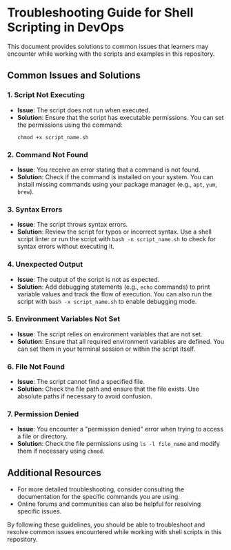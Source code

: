 # Troubleshooting Guide for Shell Scripting in DevOps

This document provides solutions to common issues that learners may encounter while working with the scripts and examples in this repository. 

## Common Issues and Solutions

### 1. Script Not Executing
- **Issue**: The script does not run when executed.
- **Solution**: Ensure that the script has executable permissions. You can set the permissions using the command:
  ```
  chmod +x script_name.sh
  ```

### 2. Command Not Found
- **Issue**: You receive an error stating that a command is not found.
- **Solution**: Check if the command is installed on your system. You can install missing commands using your package manager (e.g., `apt`, `yum`, `brew`).

### 3. Syntax Errors
- **Issue**: The script throws syntax errors.
- **Solution**: Review the script for typos or incorrect syntax. Use a shell script linter or run the script with `bash -n script_name.sh` to check for syntax errors without executing it.

### 4. Unexpected Output
- **Issue**: The output of the script is not as expected.
- **Solution**: Add debugging statements (e.g., `echo` commands) to print variable values and track the flow of execution. You can also run the script with `bash -x script_name.sh` to enable debugging mode.

### 5. Environment Variables Not Set
- **Issue**: The script relies on environment variables that are not set.
- **Solution**: Ensure that all required environment variables are defined. You can set them in your terminal session or within the script itself.

### 6. File Not Found
- **Issue**: The script cannot find a specified file.
- **Solution**: Check the file path and ensure that the file exists. Use absolute paths if necessary to avoid confusion.

### 7. Permission Denied
- **Issue**: You encounter a "permission denied" error when trying to access a file or directory.
- **Solution**: Check the file permissions using `ls -l file_name` and modify them if necessary using `chmod`.

## Additional Resources
- For more detailed troubleshooting, consider consulting the documentation for the specific commands you are using.
- Online forums and communities can also be helpful for resolving specific issues.

By following these guidelines, you should be able to troubleshoot and resolve common issues encountered while working with shell scripts in this repository.